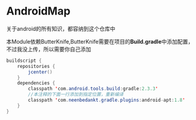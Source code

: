 # AndroidMap
关于android的所有知识，都容纳到这个仓库中

本Module依赖ButterKnife,ButterKnife需要在项目的**Build.gradle**中添加配置，不过我没上传，所以需要你自己添加
```java
buildscript {
    repositories {
        jcenter()
    }
    dependencies {
        classpath 'com.android.tools.build:gradle:2.3.3'
        //本注释的下面一行添加到指定位置，重新编译
        classpath 'com.neenbedankt.gradle.plugins:android-apt:1.8'
    }
}
```
